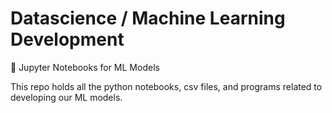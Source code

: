 # Datascience / Machine Learning Development
🔬 Jupyter Notebooks for ML Models

This repo holds all the python notebooks, csv files, and programs related to developing our ML models. 

